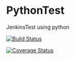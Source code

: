 # PythonTest
JenkinsTest using python

[![Build Status](https://travis-ci.org/yumin05cim/PythonTest.svg?branch=master)](https://travis-ci.org/yumin05cim/PythonTest)

[![Coverage Status](https://coveralls.io/repos/github/yumin05cim/PythonTest/badge.svg?branch=master)](https://coveralls.io/github/yumin05cim/PythonTest?branch=master)
